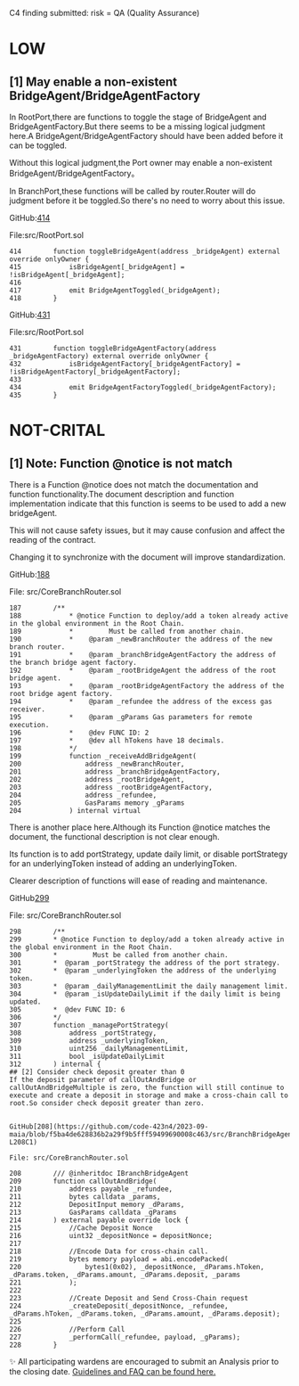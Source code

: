 C4 finding submitted:
  risk = QA (Quality Assurance)

  # LOW

## [1] May enable a non-existent BridgeAgent/BridgeAgentFactory

In RootPort,there are functions to toggle the stage of BridgeAgent and BridgeAgentFactory.But there seems to be a missing logical judgment here.A BridgeAgent/BridgeAgentFactory should have been added before it can be toggled.  

Without this logical judgment,the Port owner may enable a non-existent BridgeAgent/BridgeAgentFactory。  

In BranchPort,these functions will be called by router.Router will do judgment before it be toggled.So there's no need to worry about this issue.

GitHub:[414](https://github.com/code-423n4/2023-09-maia/blob/f5ba4de628836b2a29f9b5fff59499690008c463/src/RootPort.sol#L414)


File:src/RootPort.sol
```solidity
414        function toggleBridgeAgent(address _bridgeAgent) external override onlyOwner {
415            isBridgeAgent[_bridgeAgent] = !isBridgeAgent[_bridgeAgent];
416
417            emit BridgeAgentToggled(_bridgeAgent);
418        }
```

GitHub:[431](https://github.com/code-423n4/2023-09-maia/blob/f5ba4de628836b2a29f9b5fff59499690008c463/src/RootPort.sol#L431)


File:src/RootPort.sol
```solidity
431        function toggleBridgeAgentFactory(address _bridgeAgentFactory) external override onlyOwner {
432            isBridgeAgentFactory[_bridgeAgentFactory] = !isBridgeAgentFactory[_bridgeAgentFactory];
433
434            emit BridgeAgentFactoryToggled(_bridgeAgentFactory);
435        }
```

# NOT-CRITAL

## [1] Note: Function @notice is not match
There is a Function @notice does not match the documentation and function functionality.The document description and function implementation indicate that this function is seems to be used to add a new bridgeAgent.  

This will not cause safety issues, but it may cause confusion and affect the reading of the contract.  

Changing it to synchronize with the document will improve standardization.

GitHub:[188](https://github.com/code-423n4/2023-09-maia/blob/6c21f6b739252367c5fe770fed3ff76eb3ca2c86/src/CoreBranchRouter.sol#L188)

File: src/CoreBranchRouter.sol
```solidity
187        /**
188            * @notice Function to deploy/add a token already active in the global environment in the Root Chain.
189            *         Must be called from another chain.
190            *    @param _newBranchRouter the address of the new branch router.
191            *    @param _branchBridgeAgentFactory the address of the branch bridge agent factory.
192            *    @param _rootBridgeAgent the address of the root bridge agent.
193            *    @param _rootBridgeAgentFactory the address of the root bridge agent factory.
194            *    @param _refundee the address of the excess gas receiver.
195            *    @param _gParams Gas parameters for remote execution.
196            *    @dev FUNC ID: 2
197            *    @dev all hTokens have 18 decimals.
198            */
199            function _receiveAddBridgeAgent(
200                address _newBranchRouter,
201                address _branchBridgeAgentFactory,
202                address _rootBridgeAgent,
203                address _rootBridgeAgentFactory,
204                address _refundee,
205                GasParams memory _gParams
204            ) internal virtual
```

There is another place here.Although its Function @notice matches the document, the functional description is not clear enough.  

Its function is to add portStrategy, update daily limit, or disable portStrategy for an underlyingToken instead of adding an underlyingToken.  

Clearer description of functions will ease of reading and maintenance.  


GitHub[299](https://github.com/code-423n4/2023-09-maia/blob/f5ba4de628836b2a29f9b5fff59499690008c463/src/CoreBranchRouter.sol#L299C1-L299C1)

File: src/CoreBranchRouter.sol
```solidity
298        /**
299        * @notice Function to deploy/add a token already active in the global environment in the Root Chain.
300        *         Must be called from another chain.
301        *  @param _portStrategy the address of the port strategy.
302        *  @param _underlyingToken the address of the underlying token.
303        *  @param _dailyManagementLimit the daily management limit.
304        *  @param _isUpdateDailyLimit if the daily limit is being updated.
305        *  @dev FUNC ID: 6
306        */
307        function _managePortStrategy(
308            address _portStrategy,
309            address _underlyingToken,
310            uint256 _dailyManagementLimit,
311            bool _isUpdateDailyLimit
312        ) internal {
## [2] Consider check deposit greater than 0
If the deposit parameter of callOutAndBridge or callOutAndBridgeMultiple is zero, the function will still continue to execute and create a deposit in storage and make a cross-chain call to root.So consider check deposit greater than zero.


GitHub[208](https://github.com/code-423n4/2023-09-maia/blob/f5ba4de628836b2a29f9b5fff59499690008c463/src/BranchBridgeAgent.sol#L208C1-L208C1)

File: src/CoreBranchRouter.sol

208        /// @inheritdoc IBranchBridgeAgent
209        function callOutAndBridge(
210            address payable _refundee,
211            bytes calldata _params,
212            DepositInput memory _dParams,
213            GasParams calldata _gParams
214        ) external payable override lock {
215            //Cache Deposit Nonce
216            uint32 _depositNonce = depositNonce;
217
218            //Encode Data for cross-chain call.
219            bytes memory payload = abi.encodePacked(
220                bytes1(0x02), _depositNonce, _dParams.hToken, _dParams.token, _dParams.amount, _dParams.deposit, _params
221            );
222
223            //Create Deposit and Send Cross-Chain request
224            _createDeposit(_depositNonce, _refundee, _dParams.hToken, _dParams.token, _dParams.amount, _dParams.deposit);
225
226            //Perform Call
227            _performCall(_refundee, payload, _gParams);
228        }
```


  ✨ All participating wardens are encouraged to submit an Analysis prior to the closing date. [Guidelines and FAQ can be found here.](https://code4rena.notion.site/Analyses-Guidelines-and-FAQ-2808a71e08e44c81a985527194f5f118)
